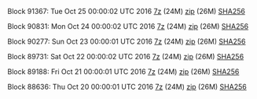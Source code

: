 Block 91367: Tue Oct 25 00:00:02 UTC 2016 [7z](https://transfer.sh/Smqgq/bootstrap.dat.20161025.7z) (24M) [zip](https://transfer.sh/uUFxK/bootstrap.dat.20161025.zip) (26M) [SHA256](https://transfer.sh/11jbuH/sha256.txt)

Block 90831: Mon Oct 24 00:00:02 UTC 2016 [7z](https://transfer.sh/SZznz/bootstrap.dat.20161024.7z) (24M) [zip](https://transfer.sh/yZaHD/bootstrap.dat.20161024.zip) (26M) [SHA256](https://transfer.sh/NpRgn/sha256.txt)

Block 90277: Sun Oct 23 00:00:01 UTC 2016 [7z](https://transfer.sh/6pH2l/bootstrap.dat.20161023.7z) (24M) [zip](https://transfer.sh/Kmfrl/bootstrap.dat.20161023.zip) (26M) [SHA256](https://transfer.sh/saFVd/sha256.txt)

Block 89731: Sat Oct 22 00:00:02 UTC 2016 [7z](https://transfer.sh/FEom8/bootstrap.dat.20161022.7z) (24M) [zip](https://transfer.sh/T69Og/bootstrap.dat.20161022.zip) (26M) [SHA256](https://transfer.sh/Spn3N/sha256.txt)

Block 89188: Fri Oct 21 00:00:01 UTC 2016 [7z](https://transfer.sh/WatDd/bootstrap.dat.20161021.7z) (24M) [zip](https://transfer.sh/paz4F/bootstrap.dat.20161021.zip) (26M) [SHA256](https://transfer.sh/Mn5g6/sha256.txt)

Block 88636: Thu Oct 20 00:00:01 UTC 2016 [7z](https://transfer.sh/EZVeS/bootstrap.dat.20161020.7z) (24M) [zip](https://transfer.sh/uDeAF/bootstrap.dat.20161020.zip) (26M) [SHA256](https://transfer.sh/2ET1k/sha256.txt)
